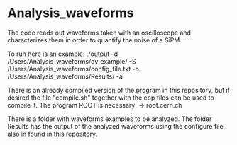 # Analysis_waveforms



The code reads out waveforms taken with an oscilloscope
and characterizes them in order to quantify the noise
 of a SiPM.

To run here is an example:
./output -d /Users/Analysis_waveforms/ov_example/ -S /Users/Analysis_waveforms/config_file.txt -o /Users/Analysis_waveforms/Results/ -a

There is an already compiled version of the program in this repository,
but if desired the file "compile.sh" together with the cpp files
can be used to compile it. The program ROOT is necessary: -> root.cern.ch

There is a folder with waveforms examples to be analyzed.
The folder Results has the output of the analyzed waveforms
using the configure file also in found in this repository.
